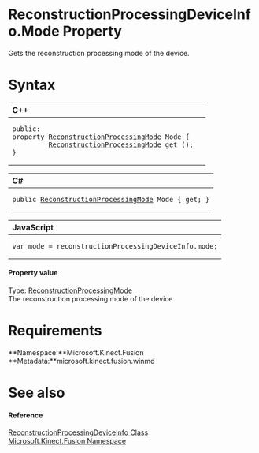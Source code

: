 ReconstructionProcessingDeviceInfo.Mode Property  
================================================  

Gets the reconstruction processing mode of the device. <span id="syntaxSection"></span>

Syntax  
======  

<table>
<colgroup>
<col width="100%" />
</colgroup>
<thead>
<tr class="header">
<th align="left">C++</th>
</tr>
</thead>
<tbody>
<tr class="odd">
<td align="left"><pre><code>public:  
property <a href="../../ReconstructionProcessingMode.md">ReconstructionProcessingMode</a> Mode {  
         <a href="../../ReconstructionProcessingMode.md">ReconstructionProcessingMode</a> get ();  
}</code></pre></td>
</tr>
</tbody>
</table>

<table>
<colgroup>
<col width="100%" />
</colgroup>
<thead>
<tr class="header">
<th align="left">C#</th>
</tr>
</thead>
<tbody>
<tr class="odd">
<td align="left"><pre><code>public <a href="../../ReconstructionProcessingMode.md">ReconstructionProcessingMode</a> Mode { get; }</code></pre></td>
</tr>
</tbody>
</table>

<table>
<colgroup>
<col width="100%" />
</colgroup>
<thead>
<tr class="header">
<th align="left">JavaScript</th>
</tr>
</thead>
<tbody>
<tr class="odd">
<td align="left"><pre><code>var mode = reconstructionProcessingDeviceInfo.mode;</code></pre></td>
</tr>
</tbody>
</table>

<span id="ID4ER"></span>
#### Property value  

Type: [ReconstructionProcessingMode](../../ReconstructionProcessingMode.md)  
The reconstruction processing mode of the device.  

<span id="requirements"></span>

Requirements  
============  

**Namespace:**Microsoft.Kinect.Fusion  
**Metadata:**microsoft.kinect.fusion.winmd  

<span id="ID4E3"></span>

See also  
========  

<span id="ID4E5"></span>
#### Reference  

[ReconstructionProcessingDeviceInfo Class](../../ReconstructionProcessingDe.md)  
 [Microsoft.Kinect.Fusion Namespace](../../../Kinect.Fusion.md)  



<!--Please do not edit the data in the comment block below.-->
<!--
TOCTitle : Mode Property
RLTitle : ReconstructionProcessingDeviceInfo.Mode Property
KeywordK : Mode property
KeywordK : ReconstructionProcessingDeviceInfo.Mode property
KeywordF : Microsoft.Kinect.Fusion.ReconstructionProcessingDeviceInfo.Mode
KeywordF : ReconstructionProcessingDeviceInfo.Mode
KeywordF : Mode
KeywordF : Microsoft.Kinect.Fusion.ReconstructionProcessingDeviceInfo.Mode
KeywordA : P:Microsoft.Kinect.Fusion.ReconstructionProcessingDeviceInfo.Mode
AssetID : P:Microsoft.Kinect.Fusion.ReconstructionProcessingDeviceInfo.Mode
Locale : en-us
CommunityContent : 1
APIType : Managed
APILocation : microsoft.kinect.fusion.winmd
APIName : Microsoft.Kinect.Fusion.ReconstructionProcessingDeviceInfo.Mode
TargetOS : Windows
TopicType : kbSyntax
DevLang : VB
DevLang : CSharp
DevLang : JavaScript
DevLang : C++
DocSet : K4Wv2
ProjType : K4Wv2Proj
Technology : Kinect for Windows
Product : Kinect for Windows SDK v2
productversion : 20
-->
